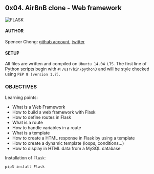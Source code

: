 ## 0x04. AirBnB clone - Web framework

![FLASK](http://flask.pocoo.org/static/logo/flask.png)

#### AUTHOR
Spencer Cheng: [github account](https://github.com/spencerhcheng), [twitter](https://twitter.com/spencerhcheng)

#### SETUP
All files are written and compiled on `Ubuntu 14.04 LTS`. The first line of Python scripts begin with `#!/usr/bin/python3` and will be style checked using `PEP 8 (version 1.7)`. 

### OBJECTIVES
Learning points:
* What is a Web Framework
* How to build a web framework with Flask
* How to define routes in Flask
* What is a route
* How to handle variables in a route
* What is a template
* How to create a HTML response in Flask by using a template
* How to create a dynamic template (loops, conditions...)
* How to display in HTML data from a MySQL database 

Installation of `Flask`:
```
pip3 install Flask
```
